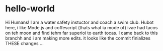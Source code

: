 # hello-world

Hi Humans!
I am a water safety instuctor and coach a swim club.
Hubot here, i like Mode.js and coffescript (thats what ia mode of) 
ivae had tacos on teh moon and find tehm far superioi to earth tocas.
I came back to this branchh and i am making more edits. 
it looks like the commit finializes THESE changes ...
